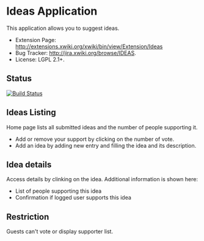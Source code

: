 # Ideas Application

This application allows you to suggest ideas.
 
* Extension Page: http://extensions.xwiki.org/xwiki/bin/view/Extension/Ideas
* Bug Tracker: http://jira.xwiki.org/browse/IDEAS.
* License: LGPL 2.1+.

## Status
[![Build Status](http://ci.xwiki.org/buildStatus/icon?job=Contrib%20-%20Ideas%20Application)](http://ci.xwiki.org/job/Contrib%20-%20Ideas%20Application/)

## Ideas Listing

Home page lists all submitted ideas and the number of people supporting it.
* Add or remove your support by clicking on the number of vote.
* Add an idea by adding new entry and filling the idea and its description.

## Idea details

Access details by clinking on the idea.
Additional information is shown here:
* List of people supporting this idea
* Confirmation if logged user supports this idea

## Restriction

Guests can't vote or display supporter list.
